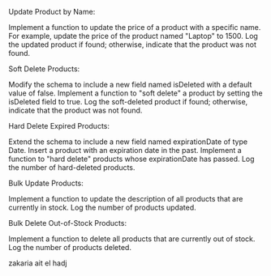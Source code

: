 Update Product by Name:

Implement a function to update the price of a product with a specific name. For example, update the price of the product named "Laptop" to 1500.
Log the updated product if found; otherwise, indicate that the product was not found.

Soft Delete Products:

Modify the schema to include a new field named isDeleted with a default value of false.
Implement a function to "soft delete" a product by setting the isDeleted field to true.
Log the soft-deleted product if found; otherwise, indicate that the product was not found.

Hard Delete Expired Products:

Extend the schema to include a new field named expirationDate of type Date.
Insert a product with an expiration date in the past.
Implement a function to "hard delete" products whose expirationDate has passed.
Log the number of hard-deleted products.

Bulk Update Products:

Implement a function to update the description of all products that are currently in stock.
Log the number of products updated.

Bulk Delete Out-of-Stock Products:

Implement a function to delete all products that are currently out of stock.
Log the number of products deleted.

zakaria ait el hadj